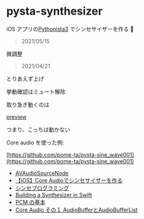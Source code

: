 # pysta-synthesizer

iOS アプリの[Pythonista3](http://omz-software.com/pythonista/) でシンセサイザーを作る 🎹

> 2021/05/15

微調整



> 2021/04/21

とりあえず上げ


挙動確認はミュート解除


取り急ぎ動くのは


[preview](https://github.com/pome-ta/pysta-synthesizer/tree/preview)


つまり、こっちは動かない



Core audio を使った例:

[https://github.com/pome-ta/pysta-sine_wave001](https://github.com/pome-ta/pysta-sine_wave001)




- [AVAudioSourceNode](https://developer.apple.com/documentation/avfaudio/avaudiosourcenode?language=objc)
- [【iOS】Core Audioでシンセサイザーを作る](https://qiita.com/TokyoYoshida/items/df60ea8585a0223e868b)
- [シンセプログラミング](https://daichilab.sakura.ne.jp/synthprog/index.html)
- [Building a Synthesizer in Swift](https://betterprogramming.pub/building-a-synthesizer-in-swift-866cd15b731)
- [PCM の基本](http://wisdom.sakura.ne.jp/system/winapi/media/mm5.html)
- [Core Audio その１ AudioBufferとAudioBufferList](https://objective-audio.jp/2008/03/22/core-audio-audiobufferaudiobuf/)


